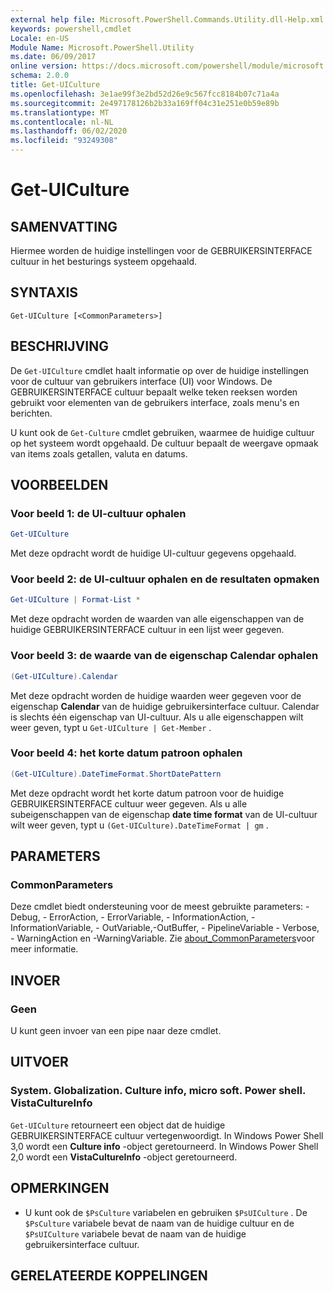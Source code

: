 ```yaml
---
external help file: Microsoft.PowerShell.Commands.Utility.dll-Help.xml
keywords: powershell,cmdlet
Locale: en-US
Module Name: Microsoft.PowerShell.Utility
ms.date: 06/09/2017
online version: https://docs.microsoft.com/powershell/module/microsoft.powershell.utility/get-uiculture?view=powershell-7.1&WT.mc_id=ps-gethelp
schema: 2.0.0
title: Get-UICulture
ms.openlocfilehash: 3e1ae99f3e2bd52d26e9c567fcc8184b07c71a4a
ms.sourcegitcommit: 2e497178126b2b33a169ff04c31e251e0b59e89b
ms.translationtype: MT
ms.contentlocale: nl-NL
ms.lasthandoff: 06/02/2020
ms.locfileid: "93249308"
---
```

# Get-UICulture

## SAMENVATTING
Hiermee worden de huidige instellingen voor de GEBRUIKERSINTERFACE cultuur in het besturings systeem opgehaald.

## SYNTAXIS

```
Get-UICulture [<CommonParameters>]
```

## BESCHRIJVING

De `Get-UICulture` cmdlet haalt informatie op over de huidige instellingen voor de cultuur van gebruikers interface (UI) voor Windows.
De GEBRUIKERSINTERFACE cultuur bepaalt welke teken reeksen worden gebruikt voor elementen van de gebruikers interface, zoals menu's en berichten.

U kunt ook de `Get-Culture` cmdlet gebruiken, waarmee de huidige cultuur op het systeem wordt opgehaald.
De cultuur bepaalt de weergave opmaak van items zoals getallen, valuta en datums.

## VOORBEELDEN

### Voor beeld 1: de UI-cultuur ophalen

```powershell
Get-UICulture
```

Met deze opdracht wordt de huidige UI-cultuur gegevens opgehaald.

### Voor beeld 2: de UI-cultuur ophalen en de resultaten opmaken

```powershell
Get-UICulture | Format-List *
```

Met deze opdracht worden de waarden van alle eigenschappen van de huidige GEBRUIKERSINTERFACE cultuur in een lijst weer gegeven.

### Voor beeld 3: de waarde van de eigenschap Calendar ophalen

```powershell
(Get-UICulture).Calendar
```

Met deze opdracht worden de huidige waarden weer gegeven voor de eigenschap **Calendar** van de huidige gebruikersinterface cultuur.
Calendar is slechts één eigenschap van UI-cultuur.
Als u alle eigenschappen wilt weer geven, typt u `Get-UICulture | Get-Member` .

### Voor beeld 4: het korte datum patroon ophalen

```powershell
(Get-UICulture).DateTimeFormat.ShortDatePattern
```

Met deze opdracht wordt het korte datum patroon voor de huidige GEBRUIKERSINTERFACE cultuur weer gegeven.
Als u alle subeigenschappen van de eigenschap **date time format** van de UI-cultuur wilt weer geven, typt u `(Get-UICulture).DateTimeFormat | gm` .

## PARAMETERS

### CommonParameters

Deze cmdlet biedt ondersteuning voor de meest gebruikte parameters: -Debug, - ErrorAction, - ErrorVariable, - InformationAction, -InformationVariable, - OutVariable,-OutBuffer, - PipelineVariable - Verbose, - WarningAction en -WarningVariable. Zie [about_CommonParameters](../Microsoft.PowerShell.Core/About/about_CommonParameters.md)voor meer informatie.

## INVOER

### Geen

U kunt geen invoer van een pipe naar deze cmdlet.

## UITVOER

### System. Globalization. Culture info, micro soft. Power shell. VistaCultureInfo

`Get-UICulture` retourneert een object dat de huidige GEBRUIKERSINTERFACE cultuur vertegenwoordigt.
In Windows Power Shell 3,0 wordt een **Culture info** -object geretourneerd.
In Windows Power Shell 2,0 wordt een **VistaCultureInfo** -object geretourneerd.

## OPMERKINGEN

- U kunt ook de `$PsCulture` variabelen en gebruiken `$PsUICulture` . De `$PsCulture` variabele bevat de naam van de huidige cultuur en de `$PsUICulture` variabele bevat de naam van de huidige gebruikersinterface cultuur.

## GERELATEERDE KOPPELINGEN


